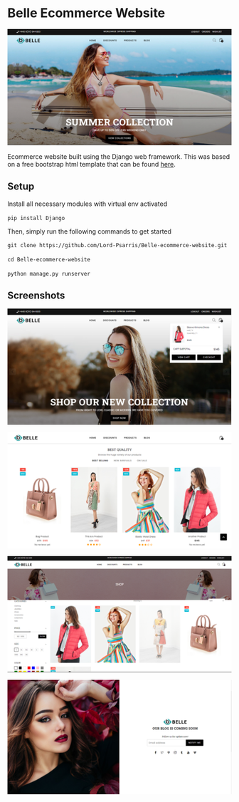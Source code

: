 # Belle Ecommerce Website

![image](screenshots/img2.png)

Ecommerce website built using the Django web framework. This was based on a free bootstrap 
html template that can be found [here](https://www.templateshub.net/demo/belle-multipurpose-bootstrap-html-template/).

## Setup

Install all necessary modules with virtual env activated

`pip install Django`


Then, simply run the following commands to get started
```
git clone https://github.com/Lord-Psarris/Belle-ecommerce-website.git

cd Belle-ecommerce-website

python manage.py runserver
```

## Screenshots


![image](screenshots/img1.png)

![image](screenshots/img3.png)

![image](screenshots/img4.png)

![image](screenshots/img5.png)
